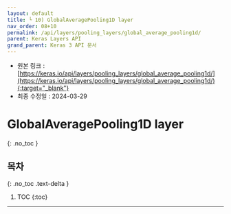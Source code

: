 ```yaml
---
layout: default
title: └ 10) GlobalAveragePooling1D layer
nav_order: 08+10
permalink: /api/layers/pooling_layers/global_average_pooling1d/
parent: Keras Layers API
grand_parent: Keras 3 API 문서
---
```


* 원본 링크 : [https://keras.io/api/layers/pooling_layers/global_average_pooling1d/](https://keras.io/api/layers/pooling_layers/global_average_pooling1d/){:target="_blank"}
* 최종 수정일 : 2024-03-29

# GlobalAveragePooling1D layer
{: .no_toc }

## 목차
{: .no_toc .text-delta }

1. TOC
{:toc}

---
